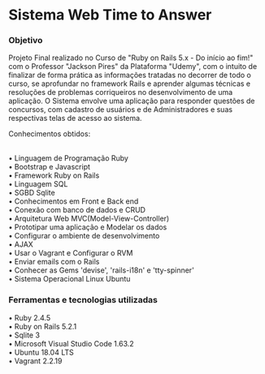<h1>Sistema Web Time to Answer</h1>

<h3>Objetivo</h3>
Projeto Final realizado no Curso de "Ruby on Rails 5.x - Do início ao fim!" com o Professor "Jackson Pires" da Plataforma "Udemy", com o intuito de finalizar de forma prática as informações tratadas no decorrer de todo o curso, se aprofundar no framework Rails e aprender algumas técnicas e resoluções de problemas corriqueiros no desenvolvimento de uma aplicação. O Sistema envolve uma aplicação para responder questões de concursos, com cadastro de usuários e de Administradores e suas respectivas telas de acesso ao sistema.
<br>

Conhecimentos obtidos:

<br>
• Linguagem de Programação Ruby<br>
• Bootstrap e Javascript<br>
• Framework Ruby on Rails<br>
• Linguagem SQL<br>
• SGBD Sqlite<br>
• Conhecimentos em Front e Back end<br>
• Conexão com banco de dados e CRUD<br>
• Arquitetura Web MVC(Model-View-Controller)<br>
• Prototipar uma aplicação e Modelar os dados<br>
• Configurar o ambiente de desenvolvimento<br>
• AJAX<br>
• Usar o Vagrant e Configurar o RVM<br>
• Enviar emails com o Rails<br>
• Conhecer as Gems 'devise', 'rails-i18n' e 'tty-spinner'<br>
• Sistema Operacional Linux Ubuntu<br>

<h3>Ferramentas e tecnologias utilizadas</h3>
•	Ruby 2.4.5 <br>
•	Ruby on Rails 5.2.1<br>
•	Sqlite 3<br>
•	Microsoft Visual Studio Code 1.63.2<br>
•	Ubuntu 18.04 LTS<br>
•	Vagrant 2.2.19<br>
